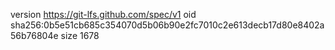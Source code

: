 version https://git-lfs.github.com/spec/v1
oid sha256:0b5e51cb685c354070d5b06b90e2fc7010c2e613decb17d80e8402a56b76804e
size 1678
